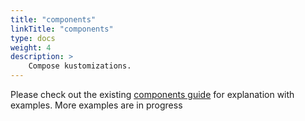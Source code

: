 ```yaml
---
title: "components"
linkTitle: "components"
type: docs
weight: 4
description: >
    Compose kustomizations.
---
```


Please check out the existing [components guide](/guides/config_management/components/) for explanation with examples. 
More examples are in progress
